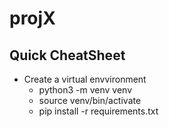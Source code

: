 # projX
## Quick CheatSheet
- Create a virtual envvironment 
    - python3 -m venv venv
    - source venv/bin/activate
    - pip install -r requirements.txt


